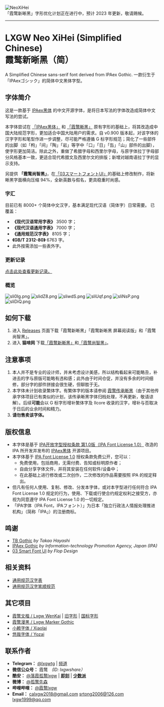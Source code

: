 ![NeoXiHei](https://raw.githubusercontent.com/lxgw/LxgwNeoXiHei/main/documentation/NeoXiHei.png)  
「霞鹜新晰黑」字形优化计划正在进行中，预计 2023 年更新，敬请赐候。

---

# LXGW Neo XiHei (Simplified Chinese)</br>霞鹜新晰黑（简）
A Simplified Chinese sans-serif font derived from IPAex Gothic. 一款衍生于「IPAexゴシック」的简体中文黑体字型。


## 字体简介
这是一款基于 [IPAex黑体](https://ipafont.ipa.go.jp) 的中文开源字体，是将日本写法的字体改造成简体中文写法的尝试。

本字体尝试在 [「IPAex黑体」](https://ipafont.ipa.go.jp) 和 [「霞鹜晰黑」](https://github.com/lxgw/LxgwClearGothic) 原有字形的基础上，将其改造成中国大陆规范字形，更加适合中国大陆用户的需求。自 v0.900 版本起，对该字体的汉字字形和笔型作进一步调整，尽可能严格遵循 G 标字形规范；简化了一些部件的出脚（如「枸」「间」「陶」「岩」等字中「口」「日」「缶」「山」部件的出脚），使字形更加简洁。除此之外，重做了希腊字母和西里尔字母，与原字体拉丁字母部分风格基本一致，更适合现代希腊文及西里尔文的排版；新增对越南语拉丁字的显示支持。

另提供 **「霞鹜尚智黑」**，在[「03スマートフォントUI」](https://www.maoken.com/freefonts/10369.html)的基础上修改制作，将新晰黑字面横向压缩 94%，全新英数与假名，更具稳重时尚感。

### 字汇
目前已有 8000+ 个简体中文汉字，基本满足现代汉语（简体字）日常需要。
已覆盖：
- **《现代汉语常用字表》** 3500 字；
- **《现代汉语通用字表》** 7000 字；
- **《通用规范汉字表》** 8105 字；
- **《GB/T 2312-80》**  6763 字。
- 此外按需添加一些表外字。
### 更新记录
[点击此处查看更新记录。](https://github.com/lxgw/LxgwNeoXiHei/blob/main/History.md)
### 概览
![sli0Ig.png](https://s3.ax1x.com/2021/01/10/sli0Ig.png)
![slidZ8.png](https://s3.ax1x.com/2021/01/10/slidZ8.png)
![sliwdS.png](https://s3.ax1x.com/2021/01/10/sliwdS.png)
![sliUqf.png](https://s3.ax1x.com/2021/01/10/sliUqf.png)
![sliNsP.png](https://s3.ax1x.com/2021/01/10/sliNsP.png)
![sliDiQ.png](https://s3.ax1x.com/2021/01/10/sliDiQ.png)
<!--
### 手机显示预览
*以 Book 字重为例，Android 10，Pixel Experience。*  
![s36WHe.png](https://s3.ax1x.com/2021/01/11/s36WHe.png)
![s36hAH.png](https://s3.ax1x.com/2021/01/11/s36hAH.png)
-->

## 如何下载
1. 进入 [Releases](https://github.com/lxgw/LxgwNeoXiHei/releases) 页面下载「霞鹜新晰黑」「霞鹜新晰黑 屏幕阅读版」和「霞鹜尚智黑」。
2. 进入 **猫啃网** 下载[「霞鹜新晰黑」](https://www.maoken.com/freefonts/8999.html)和[「霞鹜尚智黑」](https://www.maoken.com/freefonts/10610.html)。
<!--3. 如果您使用 macOS, 已经安装过 [Homebrew](https://brew.sh/), 可以在终端输入命令：`brew tap homebrew/cask-fonts && brew install font-lxgw-new-clear-gothic` 来安装本字体。-->

## 注意事项
1. 本人并不是专业的设计师，并未考虑设计美感，所以结构看起来可能略丑，补进去的字与原版可能略有违和感；此外由于时间仓促，并没有多余的时间细修，部分字的部件拼接会很生硬，但聊胜于无。
2. 本字体未计划收录繁体字。有繁体字的版本请参阅 [霞鹜传承晰黑](https://github.com/lxgw/LxgwClearGothic)（由于其他传承字体项目已有类似的计划，该传承晰黑字体归档处理，不再更新，敬请谅解）。后续**可能**会以 G 标字形增补繁体字及 IIcore 收录的汉字，增补与否取决于日后的业余时间和精力。
3. **请勿售卖该字体。**

## 版权信息
- 本字体是基于 [IPA开放字型授权条款 第1.0版（IPA Font License 1.0）](https://opensource.org/licenses/IPA/) 改造的 IPA 所开发并发布的 [IPAex黑体](https://moji.or.jp/ipafont) 开源项目。
- 本字体基于 [IPA Font License 1.0](https://opensource.org/licenses/IPA/) 授权条款免费公开，您可以：
  - 免费使用，包括商用，无需付费、告知或标明原作者；
  - 自由分享字体文件，并将其安装在任何软件/设备中；
  - 在此基础上进行修改或二次创作，二次修改的作品需要按照 IPA 的规定释出。
- 但凡有任何人使用、复制、修改、分发本字体，或对本字型进行任何符合 IPA Font License 1.0 规定的行为，使用、下载或行使合约规定权利之接受方，亦视为同意遵守 IPA Font License 1.0 的一切规定。
- 「IPA字体（IPA Font，IPAフォント）」为日本「独立行政法人情报处理推进机构」（简称「IPA」）的注册商标。

## 鸣谢
- [TB Gothic](https://www.typebank.co.jp/fontfamily/tbgothic/) *by Takao Hayashi*
- [IPAex Gothic](https://ipafont.ipa.go.jp/) *by Information-technology Promotion Agency, Japan (IPA)*
- [03 Smart Font UI](http://www.flopdesign.com/freefont/smartfont.html) *by Flop Design*

## 相关资料
- [通用规范汉字表](http://www.moe.gov.cn/jyb_sjzl/ziliao/A19/201306/t20130601_186002.html)
- [通用规范汉字笔顺规范](http://www.moe.gov.cn/jyb_sjzl/ziliao/A19/202103/t20210318_520473.html)

## 其它项目
- [霞鹜文楷 / Lxgw WenKai](https://github.com/lxgw/LxgwWenKai) | [旧字形](https://github.com/lxgw/LxgwWenKaiTC) | [国标字形](https://github.com/lxgw/LxgwWenkaiGB)
- [霞鹜漫黑 / Lxgw Marker Gothic](https://github.com/lxgw/LxgwMarkerGothic)
- [小赖字体 / Xiaolai](https://github.com/lxgw/kose-font)
- [悠哉字体 / Yozai](https://github.com/lxgw/yozai-font)

## 联系作者

- **Telegram：** [@lxgwtg](https://t.me/lxgwtg) | [频道](https://t.me/lxgwandroidfont)
- **微信公众号：** 霞鹜 *（ID: lxgwshare）*
- **酷安：** [@落霞孤鹜lxgw](https://www.coolapk.com/u/633884) | [**即刻**](https://m.okjike.com/users/2e826735-48e6-46c5-b0c2-278cb1853b54?ref=PROFILE_CARD&source=user_card&s=eyJ1IjoiNWVlMzkwZGRkNWNhNTgwMDE3NjljZjFiIiwiZCI6MX0%3D&utm_source=create_card) | [**少数派**](https://sspai.com/u/ng008g7q)
- **微博：** [@孤鹜先森](https://weibo.com/6624339726)
- **哔哩哔哩：** [@霞鹜lxgw](https://space.bilibili.com/3461565661579301)
- **Email：** calxgw2018@gmail.com srtong2006@126.com lxgw1999@qq.com
